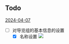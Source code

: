 ## Todo

[2024-04-07](2024-04-07.md)

- [ ] 对导览组的基本信息的设置
	- [x] 名称设置
![](Pasted%20image%2020240408090222.png)